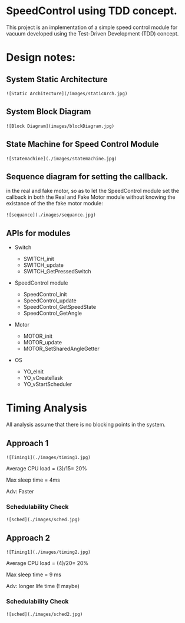 # SpeedControl using TDD concept.
 This project is an implementation of a simple speed control module for vacuum developed using the Test-Driven Development (TDD) concept.


# Design notes:

## System Static Architecture

 	![Static Architecture](/images/staticArch.jpg)

## System Block Diagram 

 	![Block Diagram](images/blockDiagram.jpg)

## State Machine for Speed Control Module

 	![statemachine](./images/statemachine.jpg)


## Sequence diagram for setting the callback.
in the real and fake motor, so as to let the SpeedControl module set the callback in both the Real and Fake Motor module without knowing the existance of the the fake motor module:

 	![sequance](./images/sequance.jpg)


## APIs for modules
* Switch

    * SWITCH_init
    * SWITCH_update
    * SWITCH_GetPressedSwitch
* SpeedControl module
    * SpeedControl_init
    * SpeedControl_update
    * SpeedControl_GetSpeedState
    *  SpeedControl_GetAngle
* Motor
    * MOTOR_init
    * MOTOR_update
    * MOTOR_SetSharedAngleGetter

* OS
    * YO_eInit
    * YO_vCreateTask
    * YO_vStartScheduler

#  Timing Analysis
All analysis assume that there is no blocking points in the system.

## Approach 1

 	![Timing1](./images/timing1.jpg)

Average CPU load = (3)/15= 20%

Max sleep time = 4ms

Adv: Faster

### Schedulability Check

 	![sched](./images/sched.jpg)


## Approach 2

 	![Timing1](./images/timing2.jpg)

Average CPU load = (4)/20= 20%

Max sleep time = 9 ms

Adv: longer life time (! maybe)


### Schedulability Check

 	![sched](./images/sched2.jpg)
